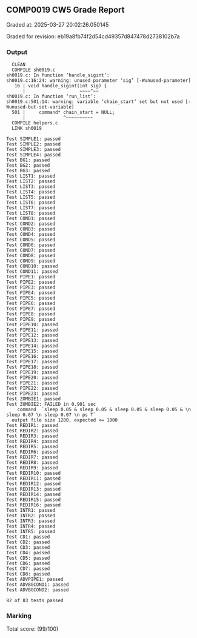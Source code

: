 ## COMP0019 CW5 Grade Report

Graded at: 2025-03-27 20:02:26.050145

Graded for revision:  eb19a8fb74f2d54cd49357d847478d2738102b7a

### Output


      CLEAN 
      COMPILE sh0019.c
    sh0019.c: In function ‘handle_sigint’:
    sh0019.c:16:24: warning: unused parameter ‘sig’ [-Wunused-parameter]
       16 | void handle_sigint(int sig) {
          |                    ~~~~^~~
    sh0019.c: In function ‘run_list’:
    sh0019.c:501:14: warning: variable ‘chain_start’ set but not used [-Wunused-but-set-variable]
      501 |     command* chain_start = NULL;
          |              ^~~~~~~~~~~
      COMPILE helpers.c
      LINK sh0019 
    
    Test SIMPLE1: passed
    Test SIMPLE2: passed
    Test SIMPLE3: passed
    Test SIMPLE4: passed
    Test BG1: passed
    Test BG2: passed
    Test BG3: passed
    Test LIST1: passed
    Test LIST2: passed
    Test LIST3: passed
    Test LIST4: passed
    Test LIST5: passed
    Test LIST6: passed
    Test LIST7: passed
    Test LIST8: passed
    Test COND1: passed
    Test COND2: passed
    Test COND3: passed
    Test COND4: passed
    Test COND5: passed
    Test COND6: passed
    Test COND7: passed
    Test COND8: passed
    Test COND9: passed
    Test COND10: passed
    Test COND11: passed
    Test PIPE1: passed
    Test PIPE2: passed
    Test PIPE3: passed
    Test PIPE4: passed
    Test PIPE5: passed
    Test PIPE6: passed
    Test PIPE7: passed
    Test PIPE8: passed
    Test PIPE9: passed
    Test PIPE10: passed
    Test PIPE11: passed
    Test PIPE12: passed
    Test PIPE13: passed
    Test PIPE14: passed
    Test PIPE15: passed
    Test PIPE16: passed
    Test PIPE17: passed
    Test PIPE18: passed
    Test PIPE19: passed
    Test PIPE20: passed
    Test PIPE21: passed
    Test PIPE22: passed
    Test PIPE23: passed
    Test ZOMBIE1: passed
    Test ZOMBIE2: FAILED in 0.901 sec
        command  `sleep 0.05 & sleep 0.05 & sleep 0.05 & sleep 0.05 & \n sleep 0.07 \n sleep 0.07 \n ps T`
      output file size 1280, expected <= 1000
    Test REDIR1: passed
    Test REDIR2: passed
    Test REDIR3: passed
    Test REDIR4: passed
    Test REDIR5: passed
    Test REDIR6: passed
    Test REDIR7: passed
    Test REDIR8: passed
    Test REDIR9: passed
    Test REDIR10: passed
    Test REDIR11: passed
    Test REDIR12: passed
    Test REDIR13: passed
    Test REDIR14: passed
    Test REDIR15: passed
    Test REDIR16: passed
    Test INTR1: passed
    Test INTR2: passed
    Test INTR3: passed
    Test INTR4: passed
    Test INTR5: passed
    Test CD1: passed
    Test CD2: passed
    Test CD3: passed
    Test CD4: passed
    Test CD5: passed
    Test CD6: passed
    Test CD7: passed
    Test CD8: passed
    Test ADVPIPE1: passed
    Test ADVBGCOND1: passed
    Test ADVBGCOND2: passed
    
    82 of 83 tests passed


### Marking

Total score: (99/100)


